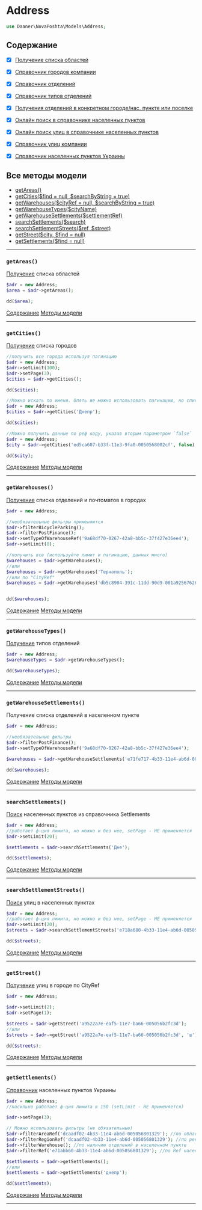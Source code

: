 # Address
```php
use Daaner\NovaPoshta\Models\Address;
```

## Содержание
- [x] [Получение списка областей](Address.md#getAreas)
- [x] [Справочник городов компании](Address.md#getCities)
- [x] [Справочник отделений](Address.md#getWarehouses)
- [x] [Справочник типов отделений](Address.md#getWarehouseTypes)
- [x] [Получения отделений в конкретном городе/нас. пункте или поселке](Address.md#getWarehouseSettlements)
- [x] [Онлайн поиск в справочнике населенных пунктов](Address.md#searchSettlements)
- [x] [Онлайн поиск улиц в справочнике населенных пунктов](Address.md#searchSettlementStreets)
- [x] [Справочник улиц компании](Address.md#getStreet)
- [x] [Справочник населенных пунктов Украины](Address.md#getSettlements)


## Все методы модели
- [getAreas()](#getAreas)
- [getCities($find = null, $searchByString = true)](#getCities)
- [getWarehouses($cityRef = null, $searchByString = true)](#getWarehouses)
- [getWarehouseTypes($cityName)](#getWarehouseTypes)
- [getWarehouseSettlements($settlementRef)](#getWarehouseSettlements)
- [searchSettlements($search)](#searchSettlements)
- [searchSettlementStreets($ref, $street)](#searchSettlementStreets)
- [getStreet($city, $find = null)](#getStreet)
- [getSettlements($find = null)](#getSettlements)



---

### `getAreas()`
[Получение](https://developers.novaposhta.ua/view/model/a0cf0f5f-8512-11ec-8ced-005056b2dbe1/method/a20ee6e4-8512-11ec-8ced-005056b2dbe1) списка областей

```php
$adr = new Address;
$area = $adr->getAreas();

dd($area);
```
[Содержание](#Содержание) [Методы модели](#Все-методы-модели)
***


### `getCities()`
[Получение](https://developers.novaposhta.ua/view/model/a0cf0f5f-8512-11ec-8ced-005056b2dbe1/method/a1e6f0a7-8512-11ec-8ced-005056b2dbe1) списка городов

```php
//получить все города используя пагинацию
$adr = new Address;
$adr->setLimit(100);
$adr->setPage(3);
$cities = $adr->getCities();

dd($cities);

//Можно искать по имени. Опять же можно использовать пагинацию, но списки не большие, поэтому можно и без нее
$adr = new Address;
$cities = $adr->getCities('Днепр');

dd($cities);

//Можно получить данные по реф коду, указав вторым параметром `false`
$adr = new Address;
$city = $adr->getCities('ed5ca607-b33f-11e3-9fa0-0050568002cf', false);

dd($city);
```
[Содержание](#Содержание) [Методы модели](#Все-методы-модели)
***


### `getWarehouses()`
[Получение](https://developers.novaposhta.ua/view/model/a0cf0f5f-8512-11ec-8ced-005056b2dbe1/method/a2322f38-8512-11ec-8ced-005056b2dbe1) списка отделений и почтоматов в городах

```php
$adr = new Address;

//необязательные фильтры применяются
$adr->filterBicycleParking();
$adr->filterPostFinance();
$adr->setTypeOfWarehouseRef('9a68df70-0267-42a8-bb5c-37f427e36ee4');
$adr->setLimit(8);

//получить все (используйте лимит и пагинацию, данных много)
$warehouses = $adr->getWarehouses();
//или
$warehouses = $adr->getWarehouses('Тернополь');
//или по "CityRef"
$warehouses = $adr->getWarehouses('db5c8904-391c-11dd-90d9-001a92567626', false);


dd($warehouses);
```
[Содержание](#Содержание) [Методы модели](#Все-методы-модели)
***


### `getWarehouseTypes()`
[Получение](https://developers.novaposhta.ua/view/model/a0cf0f5f-8512-11ec-8ced-005056b2dbe1/method/a2587b53-8512-11ec-8ced-005056b2dbe1) типов отделений

```php
$adr = new Address;
$warehouseTypes = $adr->getWarehouseTypes();

dd($warehouseTypes);
```
[Содержание](#Содержание) [Методы модели](#Все-методы-модели)
***


### `getWarehouseSettlements()`
Получение списка отделений в населенном пункте

```php
$adr = new Address;

//необязательные фильтры
$adr->filterPostFinance();
$adr->setTypeOfWarehouseRef('9a68df70-0267-42a8-bb5c-37f427e36ee4');

$warehouses = $adr->getWarehouseSettlements('e71fe717-4b33-11e4-ab6d-005056801329');

dd($warehouses);
```
[Содержание](#Содержание) [Методы модели](#Все-методы-модели)
***


### `searchSettlements()`
[Поиск](https://developers.novaposhta.ua/view/model/a0cf0f5f-8512-11ec-8ced-005056b2dbe1/method/a0eb83ab-8512-11ec-8ced-005056b2dbe1) населенных пунктов из справочника Settlements

```php
$adr = new Address;
//работает ф-ция лимита, но можно и без нее, setPage - НЕ применяется
$adr->setLimit(20);

$settlements = $adr->searchSettlements('Дне');

dd($settlements);
```
[Содержание](#Содержание) [Методы модели](#Все-методы-модели)
***


### `searchSettlementStreets()`
[Поиск](https://developers.novaposhta.ua/view/model/a0cf0f5f-8512-11ec-8ced-005056b2dbe1/method/a1329635-8512-11ec-8ced-005056b2dbe1) улиц в населенных пунктах

```php
$adr = new Address;
//работает ф-ция лимита, но можно и без нее, setPage - НЕ применяется
$adr->setLimit(20);
$streets = $adr->searchSettlementStreets('e718a680-4b33-11e4-ab6d-005056801329', 'Шевченк');

dd($streets);
```
[Содержание](#Содержание) [Методы модели](#Все-методы-модели)
***


### `getStreet()`
[Получение](https://developers.novaposhta.ua/view/model/a0cf0f5f-8512-11ec-8ced-005056b2dbe1/method/a27c20d7-8512-11ec-8ced-005056b2dbe1) улиц в городе по CityRef

```php
$adr = new Address;

$adr->setLimit(2);
$adr->setPage(1);

$streets = $adr->getStreet('a9522a7e-eaf5-11e7-ba66-005056b2fc3d');
//или
$streets = $adr->getStreet('a9522a7e-eaf5-11e7-ba66-005056b2fc3d', 'ш');

dd($streets);
```
[Содержание](#Содержание) [Методы модели](#Все-методы-модели)
***


### `getSettlements()`
[Справочник](https://developers.novaposhta.ua/view/model/a0cf0f5f-8512-11ec-8ced-005056b2dbe1/method/a1c42723-8512-11ec-8ced-005056b2dbe1) населенных пунктов Украины

```php
$adr = new Address;
//насильно работает ф-ция лимита в 150 (setLimit - НЕ применяется)

$adr->setPage(3);

// Можно использовать фильтры (не обязательные)
$adr->filterAreaRef('dcaadf02-4b33-11e4-ab6d-005056801329'); //по области
$adr->filterRegionRef('dcaadf02-4b33-11e4-ab6d-005056801329'); //по региону
$adr->filterWarehouse(); //по наличию отделений в населенном пункте
$adr->filterRef('e71abb60-4b33-11e4-ab6d-005056801329'); //по Ref населенного пункта

$settlements = $adr->getSettlements();
//или
$settlements = $adr->getSettlements('днепр');

dd($settlements);
```
[Содержание](#Содержание) [Методы модели](#Все-методы-модели)
***
